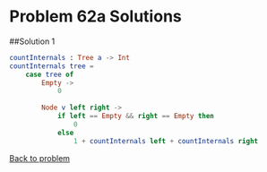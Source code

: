 # Problem 62a Solutions

##Solution 1

```elm
countInternals : Tree a -> Int
countInternals tree =
    case tree of
        Empty ->
            0
            
        Node v left right ->
            if left == Empty && right == Empty then
                0
            else
                1 + countInternals left + countInternals right

```

[Back to problem](../p/p62a.md)
